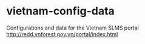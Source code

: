 # vietnam-config-data
Configurations and data for the Vietnam SLMS portal http://redd.vnforest.gov.vn/portal/index.html
